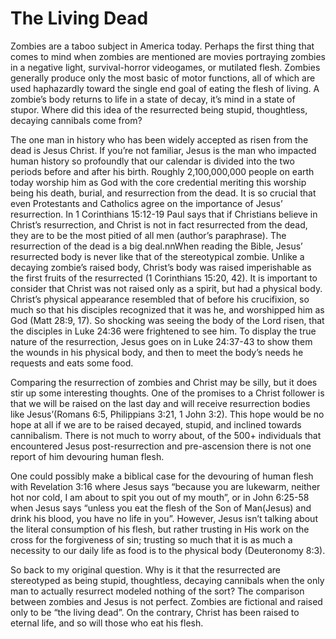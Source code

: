 <!--data 2006-10-15 #jesus #noIndex -->

# The Living Dead

Zombies are a taboo subject in America today. Perhaps the first thing that comes to mind when zombies are mentioned are movies portraying zombies in a negative light, survival-horror videogames, or mutilated flesh. Zombies generally produce only the most basic of motor functions, all of which are used haphazardly toward the single end goal of eating the flesh of living. A zombie’s body returns to life in a state of decay, it’s mind in a state of stupor. Where did this idea of the resurrected being stupid, thoughtless, decaying cannibals come from?

The one man in history who has been widely accepted as risen from the dead is Jesus Christ. If you’re not familiar, Jesus is the man who impacted human history so profoundly that our calendar is divided into the two periods before and after his birth. Roughly 2,100,000,000 people on earth today worship him as God with the core credential meriting this worship being his death, burial, and resurrection from the dead. It is so crucial that even Protestants and Catholics agree on the importance of Jesus’ resurrection. In 1 Corinthians 15:12-19 Paul says that if Christians believe in Christ’s resurrection, and Christ is not in fact resurrected from the dead, they are to be the most pitied of all men (author’s paraphrase). The resurrection of the dead is a big deal.nnWhen reading the Bible, Jesus’ resurrected body is never like that of the stereotypical zombie. Unlike a decaying zombie’s raised body, Christ’s body was raised imperishable as the first fruits of the resurrected (1 Corinthians 15:20, 42). It is important to consider that Christ was not raised only as a spirit, but had a physical body. Christ’s physical appearance resembled that of before his crucifixion, so much so that his disciples recognized that it was he, and worshipped him as God (Matt 28:9, 17). So shocking was seeing the body of the Lord risen, that the disciples in Luke 24:36 were frightened to see him. To display the true nature of the resurrection, Jesus goes on in Luke 24:37-43 to show them the wounds in his physical body, and then to meet the body’s needs he requests and eats some food.

Comparing the resurrection of zombies and Christ may be silly, but it does stir up some interesting thoughts. One of the promises to a Christ follower is that we will be raised on the last day and will receive resurrection bodies like Jesus’(Romans 6:5, Philippians 3:21, 1 John 3:2). This hope would be no hope at all if we are to be raised decayed, stupid, and inclined towards cannibalism. There is not much to worry about, of the 500+ individuals that encountered Jesus post-resurrection and pre-ascension there is not one report of him devouring human flesh.

One could possibly make a biblical case for the devouring of human flesh with Revelation 3:16 where Jesus says “because you are lukewarm, neither hot nor cold, I am about to spit you out of my mouth”, or in John 6:25-58 when Jesus says “unless you eat the flesh of the Son of Man(Jesus) and drink his blood, you have no life in you”. However, Jesus isn’t talking about the literal consumption of his flesh, but rather trusting in His work on the cross for the forgiveness of sin; trusting so much that it is as much a necessity to our daily life as food is to the physical body (Deuteronomy 8:3).

So back to my original question. Why is it that the resurrected are stereotyped as being stupid, thoughtless, decaying cannibals when the only man to actually resurrect modeled nothing of the sort? The comparison between zombies and Jesus is not perfect. Zombies are fictional and raised only to be “the living dead”. On the contrary, Christ has been raised to eternal life, and so will those who eat his flesh.

